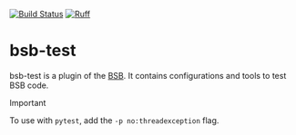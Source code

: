 [![Build Status](https://github.com/dbbs-lab/bsb-test/actions/workflows/main.yml/badge.svg)](https://github.com/dbbs-lab/bsb-test/actions/workflows/main.yml)
[![Ruff](https://img.shields.io/endpoint?url=https://raw.githubusercontent.com/astral-sh/ruff/main/assets/badge/v2.json)](https://github.com/astral-sh/ruff)


# bsb-test

bsb-test is a plugin of the [BSB](https://github.com/dbbs-lab/bsb). 
It contains configurations and tools to test BSB code.

> [!IMPORTANT]
> To use with `pytest`, add the `-p no:threadexception` flag.
